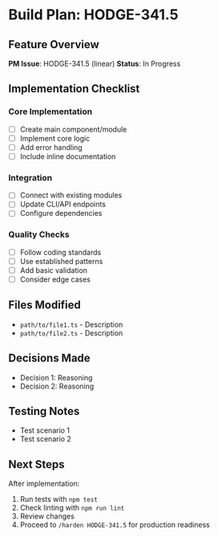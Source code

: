 # Build Plan: HODGE-341.5

## Feature Overview
**PM Issue**: HODGE-341.5 (linear)
**Status**: In Progress

## Implementation Checklist

### Core Implementation
- [ ] Create main component/module
- [ ] Implement core logic
- [ ] Add error handling
- [ ] Include inline documentation

### Integration
- [ ] Connect with existing modules
- [ ] Update CLI/API endpoints
- [ ] Configure dependencies

### Quality Checks
- [ ] Follow coding standards
- [ ] Use established patterns
- [ ] Add basic validation
- [ ] Consider edge cases

## Files Modified
<!-- Track files as you modify them -->
- `path/to/file1.ts` - Description
- `path/to/file2.ts` - Description

## Decisions Made
<!-- Document any implementation decisions -->
- Decision 1: Reasoning
- Decision 2: Reasoning

## Testing Notes
<!-- Notes for testing approach -->
- Test scenario 1
- Test scenario 2

## Next Steps
After implementation:
1. Run tests with `npm test`
2. Check linting with `npm run lint`
3. Review changes
4. Proceed to `/harden HODGE-341.5` for production readiness
